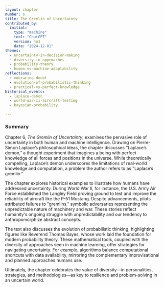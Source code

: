```yaml
---
layout: chapter
number: 6
title: The Gremlin of Uncertainty
contributed_by:
  initial:
    type: "machine"
    tool: "ChatGPT"
    version: 4o1
    date: "2024-12-01"
themes:
  - uncertainty-in-decision-making
  - diversity-in-approaches
  - probability-theory
  - human-vs-machine-adaptability
reflections:
  - embracing-doubt
  - evolution-of-probabilistic-thinking
  - practical-vs-perfect-knowledge
historical_events:
  - laplace-demon
  - world-war-ii-aircraft-testing
  - bayesian-probability

---
```


### Summary

Chapter 6, *The Gremlin of Uncertainty*, examines the pervasive role of uncertainty in both human and machine intelligence. Drawing on Pierre-Simon Laplace’s philosophical ideas, the chapter discusses “Laplace’s demon,” a thought experiment that imagines a being with perfect knowledge of all forces and positions in the universe. While theoretically compelling, Laplace’s demon underscores the limitations of real-world knowledge and computation, a problem the author refers to as "Laplace’s gremlin."

The chapter explores historical examples to illustrate how humans have addressed uncertainty. During World War II, for instance, the U.S. Army Air Force established the Langley Field proving ground to test and improve the reliability of aircraft like the P-51 Mustang. Despite advancements, pilots attributed failures to "gremlins," symbolic adversaries representing the unpredictable nature of machinery and war. These stories reflect humanity's ongoing struggle with unpredictability and our tendency to anthropomorphize abstract concepts.

The text also discusses the evolution of probabilistic thinking, highlighting figures like Reverend Thomas Bayes, whose work laid the foundation for modern probability theory. These mathematical tools, coupled with the diversity of approaches seen in machine learning, offer strategies for navigating uncertainty. For example, algorithms balance computational shortcuts with data availability, mirroring the complementary improvisational and planned approaches humans use.

Ultimately, the chapter celebrates the value of diversity—in personalities, strategies, and methodologies—as key to resilience and problem-solving in an uncertain world.
